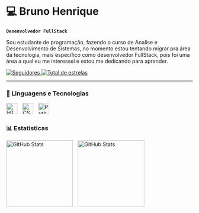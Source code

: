 # 💻 Bruno Henrique

**`Desenvolvedor FullStack`**

Sou estudante de programação, fazendo o curso de Analise e Desenvolvimento de Sistemas, no momento estou tentando migrar pra área da tecnologia, mais especifico como desenvolvedor FullStack, pois foi uma área a qual eu me interessei e estou me dedicando para aprender. 

<p align="left">
    <a href="https://github.com/BrunoHenri1?tab=followers">
        <img 
            alt="Seguidores" 
            title="Me siga no GitHub" 
            src="https://custom-icon-badges.demolab.com/github/followers/BrunoHenri1?color=236ad3&labelColor=1155ba&style=for-the-badge&logo=github&label=Seguidores&logoColor=white"
        />
    </a>
    <a href="https://github.com/BrunoHenri1?tab=repositories&sort=stargazers">
        <img 
            alt="Total de estrelas" 
            title="Total de estrelas GitHub" 
            src="https://custom-icon-badges.demolab.com/github/stars/BrunoHenri1?color=55960c&style=for-the-badge&labelColor=488207&logo=star&label=estrelas"
        />
    </a>
</p>

---

### 🤖 Linguagens e Tecnologias


<img 
    align="left" 
    alt="HTML"
    title="HTML" 
    width="30px" 
    style="padding-right: 10px;" 
    src="https://cdn.jsdelivr.net/gh/devicons/devicon@latest/icons/html5/html5-original.svg" 
/>
<img 
    align="left" 
    alt="CSS" 
    title="CSS"
    width="30px" 
    style="padding-right: 10px;" 
    src="https://cdn.jsdelivr.net/gh/devicons/devicon@latest/icons/css3/css3-original.svg" 
/>

<img 
    align="left" 
    alt="Python" 
    title="Python"
    width="30px" 
    style="padding-right: 10px;" 
    src="https://cdn.jsdelivr.net/gh/devicons/devicon@latest/icons/python/python-original.svg" 
/>

<br/>
<br/>

### 📊 Estatisticas

<img 
    align="left" 
    alt="GitHub Stats" 
    height="180px" 
    style="padding-right: 10px;" 
    src="https://github-readme-stats.vercel.app/api?username=BrunoHenri1&show_icons=true&theme=tokyonight&include_all_commits=True&locale=pt-br" 
/>

<img 
    align="left" 
    alt="GitHub Stats" 
    height="180px" 
    style="padding-right: 10px;" 
    src="https://github-readme-stats.vercel.app/api/top-langs/?username=BrunoHenri1&theme=tokyonight&layout=compact&custom_title=Tecnologias&langs_count=9" 
/>
